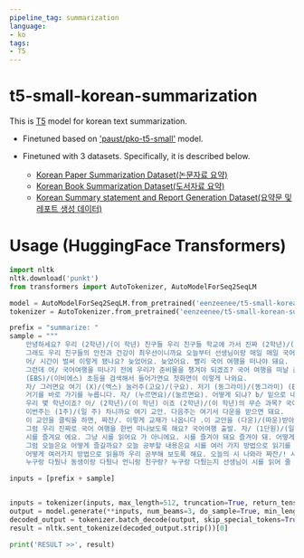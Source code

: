 ```yaml
---
pipeline_tag: summarization
language:
- ko
tags:
- T5
---
```


# t5-small-korean-summarization

This is [T5](https://huggingface.co/docs/transformers/model_doc/t5) model for korean text summarization.  
- Finetuned based on ['paust/pko-t5-small'](https://huggingface.co/paust/pko-t5-small) model.  
- Finetuned with 3 datasets. Specifically, it is described below.

  - [Korean Paper Summarization Dataset(논문자료 요약)](https://www.aihub.or.kr/aihubdata/data/view.do?currMenu=115&topMenu=100&aihubDataSe=realm&dataSetSn=90)
  - [Korean Book Summarization Dataset(도서자료 요약)](https://www.aihub.or.kr/aihubdata/data/view.do?currMenu=115&topMenu=100&aihubDataSe=realm&dataSetSn=93)
  - [Korean Summary statement and Report Generation Dataset(요약문 및 레포트 생성 데이터)](https://www.aihub.or.kr/aihubdata/data/view.do?currMenu=115&topMenu=100&aihubDataSe=realm&dataSetSn=90)


# Usage (HuggingFace Transformers)

```python
import nltk
nltk.download('punkt')
from transformers import AutoTokenizer, AutoModelForSeq2SeqLM

model = AutoModelForSeq2SeqLM.from_pretrained('eenzeenee/t5-small-korean-summarization')
tokenizer = AutoTokenizer.from_pretrained('eenzeenee/t5-small-korean-summarization')

prefix = "summarize: "
sample = """
    안녕하세요? 우리 (2학년)/(이 학년) 친구들 우리 친구들 학교에 가서 진짜 (2학년)/(이 학년) 이 되고 싶었는데 학교에 못 가고 있어서 답답하죠? 
    그래도 우리 친구들의 안전과 건강이 최우선이니까요 오늘부터 선생님이랑 매일 매일 국어 여행을 떠나보도록 해요. 
    어/ 시간이 벌써 이렇게 됐나요? 늦었어요. 늦었어요. 빨리 국어 여행을 떠나야 돼요. 
    그런데 어/ 국어여행을 떠나기 전에 우리가 준비물을 챙겨야 되겠죠? 국어 여행을 떠날 준비물, 교안을 어떻게 받을 수 있는지 선생님이 설명을 해줄게요. 
    (EBS)/(이비에스) 초등을 검색해서 들어가면요 첫화면이 이렇게 나와요. 
    자/ 그러면요 여기 (X)/(엑스) 눌러주(고요)/(구요). 저기 (동그라미)/(똥그라미) (EBS)/(이비에스) (2주)/(이 주) 라이브특강이라고 되어있죠? 
    거기를 바로 가기를 누릅니다. 자/ (누르면요)/(눌르면요). 어떻게 되냐? b/ 밑으로 내려요 내려요 내려요 쭉 내려요. 
    우리 몇 학년이죠? 아/ (2학년)/(이 학년) 이죠 (2학년)/(이 학년)의 무슨 과목? 국어. 
    이번주는 (1주)/(일 주) 차니까요 여기 교안. 다음주는 여기서 다운을 받으면 돼요. 
    이 교안을 클릭을 하면, 짜잔/. 이렇게 교재가 나옵니다 .이 교안을 (다운)/(따운)받아서 우리 국어여행을 떠날 수가 있어요. 
    그럼 우리 진짜로 국어 여행을 한번 떠나보도록 해요? 국어여행 출발. 자/ (1단원)/(일 단원) 제목이 뭔가요? 한번 찾아봐요. 
    시를 즐겨요 에요. 그냥 시를 읽어요 가 아니에요. 시를 즐겨야 돼요 즐겨야 돼. 어떻게 즐길까? 일단은 내내 시를 즐기는 방법에 대해서 공부를 할 건데요. 
    그럼 오늘은요 어떻게 즐길까요? 오늘 공부할 내용은요 시를 여러 가지 방법으로 읽기를 공부할겁니다. 
    어떻게 여러가지 방법으로 읽을까 우리 공부해 보도록 해요. 오늘의 시 나와라 짜잔/! 시가 나왔습니다 시의 제목이 뭔가요? 다툰 날이에요 다툰 날. 
    누구랑 다퉜나 동생이랑 다퉜나 언니랑 친구랑? 누구랑 다퉜는지 선생님이 시를 읽어 줄 테니까 한번 생각을 해보도록 해요."""

inputs = [prefix + sample]


inputs = tokenizer(inputs, max_length=512, truncation=True, return_tensors="pt")
output = model.generate(**inputs, num_beams=3, do_sample=True, min_length=10, max_length=64)
decoded_output = tokenizer.batch_decode(output, skip_special_tokens=True)[0]
result = nltk.sent_tokenize(decoded_output.strip())[0]

print('RESULT >>', result)
```